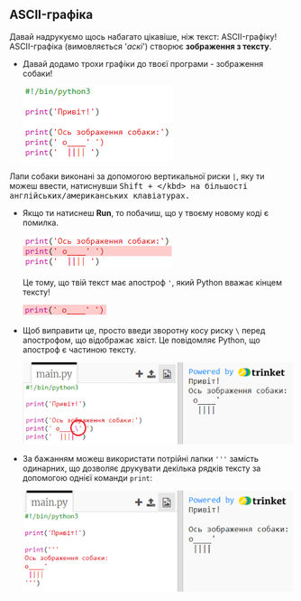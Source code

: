 ## ASCII-графіка

Давай надрукуємо щось набагато цікавіше, ніж текст: ASCII-графіку! ASCII-графіка (вимовляється '*аскі*') створює **зображення з тексту**.

+ Давай додамо трохи графіки до твоєї програми - зображення собаки!
    
    ![знімок екрана](images/me-dog.png)

Лапи собаки виконані за допомогою вертикальної риски `|`, яку ти можеш ввести, натиснувши <kbd>Shift + \</kbd> на більшості англійських/американських клавіатурах.

+ Якщо ти натиснеш **Run**, то побачиш, що у твоєму новому коді є помилка.
    
    ![знімок екрана](images/me-dog-bug.png)
    
    Це тому, що твій текст має апостроф `'`, який Python вважає кінцем тексту!
    
    ![знімок екрана](images/me-dog-quote.png)

+ Щоб виправити це, просто введи зворотну косу риску `\` перед апострофом, що відображає хвіст. Це повідомляє Python, що апостроф є частиною тексту.
    
    ![знімок екрана](images/me-dog-bug-fix.png)

+ За бажанням можеш використати потрійні лапки `'''` замість одинарних, що дозволяє друкувати декілька рядків тексту за допомогою однієї команди `print`:
    
    ![знімок екрана](images/me-dog-triple-quote.png)